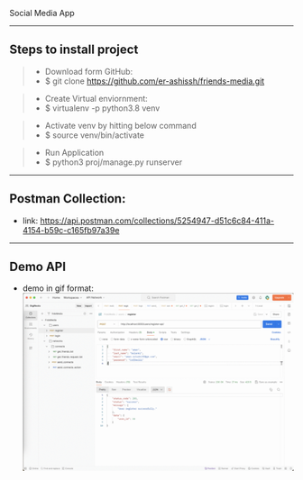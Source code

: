 Social Media App


---
## Steps to install project

> - Download form GitHub:
> - $ git clone https://github.com/er-ashissh/friends-media.git

> - Create Virtual enviornment:
> - $ virtualenv -p python3.8 venv

> - Activate venv by hitting below command
> - $ source venv/bin/activate

> - Run Application
> - $ python3 proj/manage.py runserver


---
## Postman Collection:
- link: https://api.postman.com/collections/5254947-d51c6c84-411a-4154-b59c-c165fb97a39e

---
## Demo API
- demo in gif format:
![Demo](./readme_docs/imgs/demo_v4b.gif)